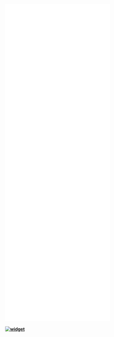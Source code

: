 

![Metrics](/github-metrics.svg)

**[![widget](https://discord.com/api/guilds/553942677117337600/widget.png?style=banner2)](https://discord.gg/EUbKBTwSmP)**
